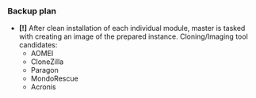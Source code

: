 ### <a name="backup-plan"></a> Backup plan


- **[!]** After clean installation of each individual module, master is tasked with creating an image of the prepared instance. Cloning/Imaging tool candidates:
    - AOMEI
    - CloneZilla
    - Paragon
    - MondoRescue
    - Acronis
